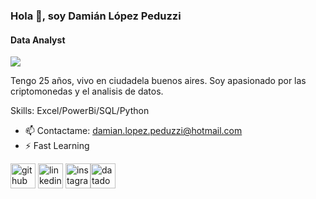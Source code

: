 ### Hola 👋, soy Damián López Peduzzi
#### Data Analyst
![](https://document-export.canva.com/TaAwE/DAFijmTaAwE/19/thumbnail/0001.png?X-Amz-Algorithm=AWS4-HMAC-SHA256&X-Amz-Credential=AKIAQYCGKMUHWDTJW6UD%2F20230628%2Fus-east-1%2Fs3%2Faws4_request&X-Amz-Date=20230628T071747Z&X-Amz-Expires=52317&X-Amz-Signature=94c6bfbaccd698d57092971600e63218c39ed18814b6b48c8e5f9f256253fb05&X-Amz-SignedHeaders=host&response-expires=Wed%2C%2028%20Jun%202023%2021%3A49%3A44%20GMT)

Tengo 25 años, vivo en ciudadela buenos aires. Soy apasionado por las criptomonedas y el analisis de datos.

Skills: Excel/PowerBi/SQL/Python

- 📫 Contactame: damian.lopez.peduzzi@hotmail.com 
- ⚡ Fast Learning 


[<img src='https://cdn.jsdelivr.net/npm/simple-icons@3.0.1/icons/github.svg' alt='github' height='40'>](https://github.com/https://github.com/pridegold)  [<img src='https://cdn.jsdelivr.net/npm/simple-icons@3.0.1/icons/linkedin.svg' alt='linkedin' height='40'>](https://www.linkedin.com/in/https://www.linkedin.com/in/dami%C3%A1n-ariel-l%C3%B3pez-peduzzi-47b2b015b//)  [<img src='https://cdn.jsdelivr.net/npm/simple-icons@3.0.1/icons/instagram.svg' alt='instagram' height='40'>](https://www.instagram.com/damiaanlopezp/)[<img src='https://cdn.jsdelivr.net/npm/simple-icons@3.0.1/icons/datadog.svg' alt='datadog' height='40'>](https://www.novypro.com/profile_projects/damian-ariellopez-peduzzi)  
